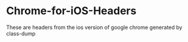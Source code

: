 Chrome-for-iOS-Headers
======================

These are headers from the ios version of google chrome generated by class-dump